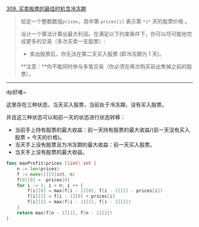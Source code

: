 [309. 买卖股票的最佳时机含冷冻期](https://leetcode.cn/problems/best-time-to-buy-and-sell-stock-with-cooldown/)

> 给定一个整数数组`prices`，其中第 `prices[i]` 表示第 `*i*` 天的股票价格 。
>
> 设计一个算法计算出最大利润。在满足以下约束条件下，你可以尽可能地完成更多的交易（多次买卖一支股票）:
>
> - 卖出股票后，你无法在第二天买入股票 (即冷冻期为 1 天)。
>
> **注意：**你不能同时参与多笔交易（你必须在再次购买前出售掉之前的股票）。

---

dp好难~

这里存在三种状态，当天买入股票，当前处于冷冻期，没有买入股票。

并且这三种状态可以和前一天的状态进行状态转移：

- 当前手上持有股票的最大收益：前一天持有股票的最大收益/(前一天没有买入股票 + 今天的价格)。
- 当天手上没有股票且为冷冻期的最大收益：前一天买入股票。
- 当天手上没有股票的最大收益。

```go
func maxProfit(prices []int) int {
    n := len(prices)
    f := make([][3]int, n)
    f[0][0] = -prices[0]
    for i := 1; i < n; i ++ {
        f[i][0] = max(f[i - 1][0], f[i - 1][2] - prices[i])
        f[i][1] = f[i - 1][0] + prices[i]
        f[i][2] = max(f[i - 1][1], f[i - 1][2])
    }
    return max(f[n - 1][1], f[n - 1][2])
}
```

